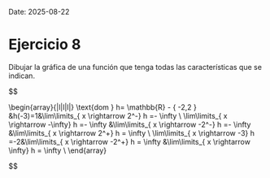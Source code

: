 Date: 2025-08-22

# Ejercicio 8

 
Dibujar la gráfica de una función que tenga todas las características que se indican.

$$

\begin{array}{|l|l|l|}
   \text{dom } h= \mathbb{R} - \{ -2,2 \} &h(-3)=1&\lim\limits_{ x \rightarrow  2^-}  h =- \infty \\ \lim\limits_{ x \rightarrow  -\infty}  h =- \infty &\lim\limits_{ x \rightarrow  -2^-}  h =- \infty &\lim\limits_{ x \rightarrow  2^+}  h = \infty \\ \lim\limits_{ x \rightarrow  -3}  h =-2&\lim\limits_{ x \rightarrow  -2^+}  h = \infty &\lim\limits_{ x \rightarrow  \infty}  h = \infty \\ 
\end{array}

$$

